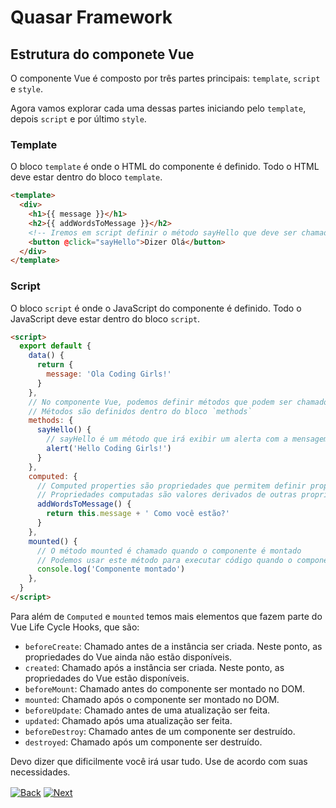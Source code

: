 # Quasar Framework

## Estrutura do componete Vue

O componente Vue é composto por três partes principais: `template`, `script` e `style`.

Agora vamos explorar cada uma dessas partes iniciando pelo `template`, depois `script` e por último `style`.

### Template

O bloco `template` é onde o HTML do componente é definido. Todo o HTML deve estar dentro do bloco `template`.

```html
<template>
  <div>
    <h1>{{ message }}</h1>
    <h2>{{ addWordsToMessage }}</h2>
    <!-- Iremos em script definir o método sayHello que deve ser chamado pelo botão abaixo -->
    <button @click="sayHello">Dizer Olá</button>
  </div>
</template>
```

### Script

O bloco `script` é onde o JavaScript do componente é definido. Todo o JavaScript deve estar dentro do bloco `script`.

```html
<script>
  export default {
    data() {
      return {
        message: 'Ola Coding Girls!'
      }
    },
    // No componente Vue, podemos definir métodos que podem ser chamados em eventos
    // Métodos são definidos dentro do bloco `methods`
    methods: {
      sayHello() {
        // sayHello é um método que irá exibir um alerta com a mensagem e será executado quando o botão "Dizer Olá" for clicado
        alert('Hello Coding Girls!')
      }
    },
    computed: {
      // Computed properties são propriedades que permitem definir propriedades computadas.
      // Propriedades computadas são valores derivados de outras propriedades reativas
      addWordsToMessage() {
        return this.message + ' Como você estão?'
      }
    },
    mounted() {
      // O método mounted é chamado quando o componente é montado
      // Podemos usar este método para executar código quando o componente é montado. Exemplo: fazer uma chamada de API, executar métodos, etc.
      console.log('Componente montado')
    },
  }
</script>
```

Para além de `Computed` e `mounted` temos mais elementos que fazem parte do Vue Life Cycle Hooks, que são:

- `beforeCreate`: Chamado antes de a instância ser criada. Neste ponto, as propriedades do Vue ainda não estão disponíveis.
- `created`: Chamado após a instância ser criada. Neste ponto, as propriedades do Vue estão disponíveis.
- `beforeMount`: Chamado antes do componente ser montado no DOM.
- `mounted`: Chamado após o componente ser montado no DOM.
- `beforeUpdate`: Chamado antes de uma atualização ser feita.
- `updated`: Chamado após uma atualização ser feita.
- `beforeDestroy`: Chamado antes de um componente ser destruído.
- `destroyed`: Chamado após um componente ser destruído.

Devo dizer que dificilmente você irá usar tudo. Use de acordo com suas necessidades.


[<img src="https://img.shields.io/badge/Back-blue" alt="Back" style="vertical-align:middle;">](2%20-%20introducao.md)
[<img src="https://img.shields.io/badge/Next-blue" alt="Next" style="vertical-align:middle;">](4%20-%20quasar%20workflow.md)
